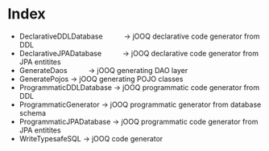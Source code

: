 # Index

- DeclarativeDDLDatabase&emsp;&emsp;&emsp;-> jOOQ declarative code generator from DDL
- DeclarativeJPADatabase&emsp;&emsp;&emsp;-> jOOQ declarative code generator from JPA entitites
- GenerateDaos&emsp;&emsp;&emsp;-> jOOQ generating DAO layer
- GeneratePojos           -> jOOQ generating POJO classes
- ProgrammaticDDLDatabase -> jOOQ programmatic code generator from DDL
- ProgrammaticGenerator   -> jOOQ programmatic generator from database schema
- ProgrammaticJPADatabase -> jOOQ programmatic code generator from JPA entitites
- WriteTypesafeSQL        -> jOOQ code generator
